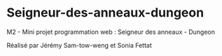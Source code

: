 # Seigneur-des-anneaux-dungeon
M2 - Mini projet programmation web : Seigneur des anneaux - Dungeon

Réalisé par Jérémy Sam-tow-weng et Sonia Fettat
